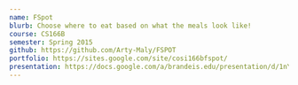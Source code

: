 ```yaml
---
name: FSpot
blurb: Choose where to eat based on what the meals look like!
course: CS166B
semester: Spring 2015
github: https://github.com/Arty-Maly/FSPOT
portfolio: https://sites.google.com/site/cosi166bfspot/
presentation: https://docs.google.com/a/brandeis.edu/presentation/d/1nY0fst7un3gccX-3AXaUt93OqnHABN8J-s3LfxFF73M/edit?usp=sharing
---
```

